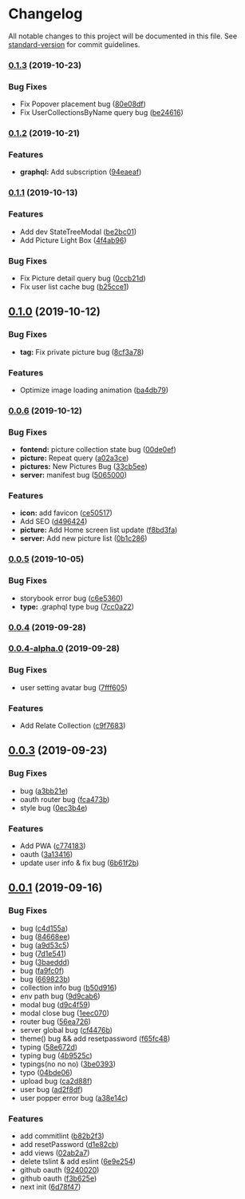 # Changelog

All notable changes to this project will be documented in this file. See [standard-version](https://github.com/conventional-changelog/standard-version) for commit guidelines.

### [0.1.3](https://github.com/Yiiu/soapBE/compare/v0.1.2...v0.1.3) (2019-10-23)


### Bug Fixes

* Fix Popover placement bug ([80e08df](https://github.com/Yiiu/soapBE/commit/80e08df))
* Fix UserCollectionsByName query bug ([be24616](https://github.com/Yiiu/soapBE/commit/be24616))

### [0.1.2](https://github.com/Yiiu/soapBE/compare/v0.1.1...v0.1.2) (2019-10-21)


### Features

* **graphql:** Add subscription ([94eaeaf](https://github.com/Yiiu/soapBE/commit/94eaeaf))

### [0.1.1](https://github.com/Yiiu/soapBE/compare/v0.1.0...v0.1.1) (2019-10-13)


### Features

* Add dev StateTreeModal ([be2bc01](https://github.com/Yiiu/soapBE/commit/be2bc01d845f991063ccfce7d2035ad86cebfac7))
* Add Picture Light Box ([4f4ab96](https://github.com/Yiiu/soapBE/commit/4f4ab963c602feb66d796689ce011280e57aa90d))


### Bug Fixes

* Fix Picture detail query bug ([0ccb21d](https://github.com/Yiiu/soapBE/commit/0ccb21de3e08fa19c9172e73d4a931b502d09c14))
* Fix user list cache bug ([b25cce1](https://github.com/Yiiu/soapBE/commit/b25cce137566bd2a8ecc6031065696d9984ad57a))

## [0.1.0](https://github.com/Yiiu/soapBE/compare/v0.0.6...v0.1.0) (2019-10-12)


### Bug Fixes

* **tag:** Fix private picture bug ([8cf3a78](https://github.com/Yiiu/soapBE/commit/8cf3a78))


### Features

* Optimize image loading animation ([ba4db79](https://github.com/Yiiu/soapBE/commit/ba4db79))

### [0.0.6](https://github.com/Yiiu/soapBE/compare/v0.0.5...v0.0.6) (2019-10-12)


### Bug Fixes

* **fontend:** picture collection state bug ([00de0ef](https://github.com/Yiiu/soapBE/commit/00de0ef))
* **picture:** Repeat query ([a02a3ce](https://github.com/Yiiu/soapBE/commit/a02a3ce))
* **pictures:** New Pictures Bug ([33cb5ee](https://github.com/Yiiu/soapBE/commit/33cb5ee))
* **server:** manifest bug ([5065000](https://github.com/Yiiu/soapBE/commit/5065000))


### Features

* **icon:** add favicon ([ce50517](https://github.com/Yiiu/soapBE/commit/ce50517))
* Add SEO ([d496424](https://github.com/Yiiu/soapBE/commit/d496424))
* **picture:** Add Home screen list update ([f8bd3fa](https://github.com/Yiiu/soapBE/commit/f8bd3fa))
* **server:** Add new picture list ([0b1c286](https://github.com/Yiiu/soapBE/commit/0b1c286))

### [0.0.5](https://github.com/Yiiu/soapBE/compare/v0.0.4...v0.0.5) (2019-10-05)


### Bug Fixes

* storybook error bug ([c6e5360](https://github.com/Yiiu/soapBE/commit/c6e5360))
* **type:** .graphql type bug ([7cc0a22](https://github.com/Yiiu/soapBE/commit/7cc0a22))

### [0.0.4](https://github.com/Yiiu/soapBE/compare/v0.0.4-alpha.0...v0.0.4) (2019-09-28)

### [0.0.4-alpha.0](https://github.com/Yiiu/soapBE/compare/v0.0.3...v0.0.4-alpha.0) (2019-09-28)


### Bug Fixes

* user setting avatar bug ([7fff605](https://github.com/Yiiu/soapBE/commit/7fff605))


### Features

* Add Relate Collection ([c9f7683](https://github.com/Yiiu/soapBE/commit/c9f7683))

## [0.0.3](https://github.com/Yiiu/soapBE/compare/v0.0.2...v0.0.3) (2019-09-23)


### Bug Fixes

* bug ([a3bb21e](https://github.com/Yiiu/soapBE/commit/a3bb21e))
* oauth router bug ([fca473b](https://github.com/Yiiu/soapBE/commit/fca473b))
* style bug ([0ec3b4e](https://github.com/Yiiu/soapBE/commit/0ec3b4e))


### Features

* Add PWA ([c774183](https://github.com/Yiiu/soapBE/commit/c774183))
* oauth ([3a13416](https://github.com/Yiiu/soapBE/commit/3a13416))
* update user info & fix bug ([6b61f2b](https://github.com/Yiiu/soapBE/commit/6b61f2b))



## [0.0.1](https://github.com/Yiiu/soapBE/compare/6d78f47...v0.0.1) (2019-09-16)


### Bug Fixes

* bug ([c4d155a](https://github.com/Yiiu/soapBE/commit/c4d155a))
* bug ([84668ee](https://github.com/Yiiu/soapBE/commit/84668ee))
* bug ([a9d53c5](https://github.com/Yiiu/soapBE/commit/a9d53c5))
* bug ([7d1e541](https://github.com/Yiiu/soapBE/commit/7d1e541))
* bug ([3baeddd](https://github.com/Yiiu/soapBE/commit/3baeddd))
* bug ([fa9fc0f](https://github.com/Yiiu/soapBE/commit/fa9fc0f))
* bug ([669823b](https://github.com/Yiiu/soapBE/commit/669823b))
* collection info bug ([b50d916](https://github.com/Yiiu/soapBE/commit/b50d916))
* env path bug ([9d9cab6](https://github.com/Yiiu/soapBE/commit/9d9cab6))
* modal bug ([d9c4f59](https://github.com/Yiiu/soapBE/commit/d9c4f59))
* modal close bug ([1eec070](https://github.com/Yiiu/soapBE/commit/1eec070))
* router bug ([56ea726](https://github.com/Yiiu/soapBE/commit/56ea726))
* server global bug ([cf4476b](https://github.com/Yiiu/soapBE/commit/cf4476b))
* theme() bug && add resetpassword ([f65fc48](https://github.com/Yiiu/soapBE/commit/f65fc48))
* typing ([58e672d](https://github.com/Yiiu/soapBE/commit/58e672d))
* typing bug ([4b9525c](https://github.com/Yiiu/soapBE/commit/4b9525c))
* typings(no no no) ([3be0393](https://github.com/Yiiu/soapBE/commit/3be0393))
* typo ([04bde06](https://github.com/Yiiu/soapBE/commit/04bde06))
* upload bug ([ca2d88f](https://github.com/Yiiu/soapBE/commit/ca2d88f))
* user bug ([ad2f8df](https://github.com/Yiiu/soapBE/commit/ad2f8df))
* user popper error bug ([a38e14c](https://github.com/Yiiu/soapBE/commit/a38e14c))


### Features

* add commitlint ([b82b2f3](https://github.com/Yiiu/soapBE/commit/b82b2f3))
* add resetPassword ([d1e82cb](https://github.com/Yiiu/soapBE/commit/d1e82cb))
* add views ([02ab2a7](https://github.com/Yiiu/soapBE/commit/02ab2a7))
* delete tslint & add eslint ([6e9e254](https://github.com/Yiiu/soapBE/commit/6e9e254))
* github oauth ([9240020](https://github.com/Yiiu/soapBE/commit/9240020))
* github oauth ([f3b625e](https://github.com/Yiiu/soapBE/commit/f3b625e))
* next init ([6d78f47](https://github.com/Yiiu/soapBE/commit/6d78f47))
